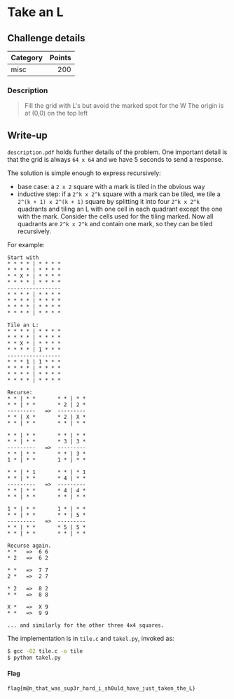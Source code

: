 # Take an L

## Challenge details
| Category | Points |
|:---------|-------:|
| misc     | 200    |

### Description
> Fill the grid with L's but avoid the marked spot for the W
> The origin is at (0,0) on the top left

## Write-up

`description.pdf` holds further details of the problem.
One important detail is that the grid is always `64 x 64`
and we have 5 seconds to send a response.

The solution is simple enough to express recursively:
- base case: a `2 x 2` square with a mark is tiled in the obvious way
- inductive step: if a `2^k x 2^k` square with a mark can be tiled,
  we tile a `2^(k + 1) x 2^(k + 1)` square by splitting it into four
  `2^k x 2^k` quadrants and tiling an L with one cell in each
  quadrant except the one with the mark. Consider the cells
  used for the tiling marked. Now all quadrants  are `2^k x 2^k`
  and contain one mark, so they can be tiled recursively.

For example:
```
Start with
* * * * | * * * *
* * * * | * * * *
* * X * | * * * *
* * * * | * * * *
-----------------
* * * * | * * * *
* * * * | * * * *
* * * * | * * * *
* * * * | * * * *

Tile an L:
* * * * | * * * *
* * * * | * * * *
* * X * | * * * *
* * * * | 1 * * *
-----------------
* * * 1 | 1 * * *
* * * * | * * * *
* * * * | * * * *
* * * * | * * * *

Recurse: 
* * | * *       * * | * *
* * | * *       * 2 | 2 *
---------   =>  ---------
* * | X *       * 2 | X *
* * | * *       * * | * *

* * | * *       * * | * *
* * | * *       * 3 | 3 *
---------   =>  ---------
* * | * *       * * | 3 *
1 * | * *       1 * | * *

* * | * 1       * * | * 1
* * | * *       * 4 | * *
---------   =>  ---------
* * | * *       * 4 | 4 *
* * | * *       * * | * *

1 * | * *       1 * | * *
* * | * *       * * | 5 *
---------   =>  ---------
* * | * *       * 5 | 5 *
* * | * *       * * | * *

Recurse again.
* *   =>  6 6
* 2   =>  6 2

* *   =>  7 7
2 *   =>  2 7

* 2   =>  8 2
* *   =>  8 8

X *   =>  X 9
* *   =>  9 9

... and similarly for the other three 4x4 squares.
```
The implementation is in `tile.c` and `takel.py`, invoked as:
```sh
$ gcc -O2 tile.c -o tile
$ python takel.py
```
#### Flag
```
flag{m@n_that_was_sup3r_hard_i_sh0uld_have_just_taken_the_L}
```
